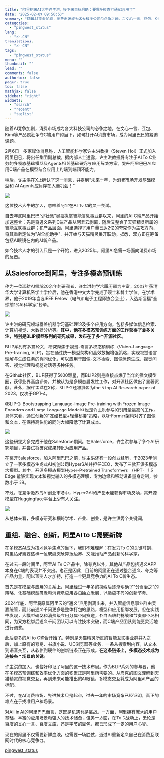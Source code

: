 ```yaml
---
title: "阿里挖来AI大牛许主洪，接下来目标明确：要靠多模态打通AI应用了"
date: "2025-02-09 09:50:53"
summary: "随着AI竞争加剧，消费市场成为各大科技公司的必争之地。在文心一言、豆包、Kimi等产品疯狂争夺C端..."
categories:
  - "pingwest_status"
lang:
  - "zh-CN"
translations:
  - "zh-CN"
tags:
  - "pingwest_status"
menu: ""
thumbnail: ""
lead: ""
comments: false
authorbox: false
pager: true
toc: false
mathjax: false
sidebar: "right"
widgets:
  - "search"
  - "recent"
  - "taglist"
---
```


随着AI竞争加剧，消费市场成为各大科技公司的必争之地。在文心一言、豆包、Kimi等产品疯狂争夺C端用户的当下，如何打开AI消费市场，成为阿里巴巴的紧迫课题。

2月6日，多家媒体消息称，人工智能科学家许主洪教授（Steven Hoi）正式加入阿里巴巴，将出任集团副总裁。据内部人士透露，许主洪教授将专注于AI To C业务的多模态基础模型及Agents相关基础研究与应用解决方案，提升阿里巴巴AI应用C端产品在模型结合应用上的端到端闭环能力。

稍后，许主洪在X上确认了这一消息，并提到“未来十年，为消费市场开发基础模型和 AI Agents应用存在大量机会！”

![](https://cdn.pingwest.com/portal/2025/02/07/portal/2025/02/07/N6z6s30ssiYE2JsZ810KdGDcW470tAex?x-oss-process=style/article-body)

这位技术大牛的加入，意味着阿里在AI To C的又一尝试。

自去年底阿里巴巴“少壮派”吴嘉执掌智能信息事业群以来，阿里的AI C端产品开始加速整合：先是将通义系列C端产品从阿里云剥离，随后又整合了天猫精灵所属的智能互联事业群；在产品层面，阿里选择了用户量已达2亿的夸克作为主攻方向，将其重新定位为"AI全能助手"，并开始与天猫精灵展开联动。据悉，双方正在筹备包括AI眼镜在内的AI新产品。

如今技术人才的引入只是一个开始，进入2025年，阿里AI急需一场面向消费市场的反击。

从Salesforce到阿里，专注多模态预训练
-----------------------

作为一位深耕AI领域20余年的研究者，许主洪的学术履历颇为丰富。2002年获清华大学计算机系学士学位后，他在香港中文大学完成了硕士和博士学位。在学术界，他于2019年当选IEEE Fellow（电气和电子工程师协会会士），入选斯坦福"全球前1%AI科学家"榜单。

![](https://cdn.pingwest.com/portal/2025/02/07/portal/2025/02/07/jh38a8A2y31XkKGBYTTY6cWAN0jdrjZT?x-oss-process=style/article-body)

许主洪的研究领域覆盖机器学习基础理论及多个应用方向，包括多媒体信息检索、计算机视觉、大数据分析等。**其中，他在多模态预训练方面的工作获得了最多关注，特别是BLIP模型系列的研究成果，发布在了多个开源社区。**

BLIP系列有多篇论文，研究聚焦于视觉-语言多模态预训练（Vision-Language Pre-training, VLP），旨在通过统一模型架构和高效数据增强策略，实现视觉语言理解与生成任务的协同优化，可以应用于图像-文本检索、图像标题生成、视觉问答、视觉推理和视觉对话等多种任务。

在Github社区，BLIP获得了5000颗星，而BLIP2则是直接点爆了当年的图文模型圈，获得业界高度评价，并被认为是多模态启发性工作，对开源社区做出了显著贡献。此外，据许主洪在X称，BLIP-2还被排名为the 5 top AI Research paper of 2023，仅次于GPT-4。

《BLIP-2: Bootstrapping Language-Image Pre-training with Frozen Image Encoders and Large Language Models》也是许主洪参与的引用量最高的工作，具体来看，通过创新的"冻结模型+轻量桥接"策略，以Q-Former架构对齐了图像和文本，在保持高性能的同时大幅降低了计算成本。

![](https://cdn.pingwest.com/portal/2025/02/07/portal/2025/02/07/xkm3F0Nx80788R03k0zX1mh8At5zQRAk?x-oss-process=style/article-body)

这些研究大多完成于他在Salesforce期间。在Salesforce，许主洪参与了多个AI研究项目，并尝试将研究成果转化为应用产品。

在离开Salesforce，加入阿里巴巴之前，许主洪还有一段创业经历，于2023年创立了一家多模态生成式AI初创公司HyperGAI并担任CEO，发布了三款开源多模态大模型。其中，开源多模态模型Hyper-Pretrained Transformers （HPT） 1.5 Edge 能够实现文本和视觉输入的多模态理解，专为边缘和移动设备量身定制，参数小于 5B。

不过，在竞争激烈的AI创业市场中，HyperGAI的产品未能获得市场反响，其开源模型在Huggingface平台上少有人关注。

![](https://cdn.pingwest.com/portal/2025/02/07/portal/2025/02/07/e1erb2c278h8MPs8Hm4cN2FPn632bspz?x-oss-process=style/article-body)

从总体来看，多模态研究和横跨学术、产业、创业，是许主洪两个关键词。

重组、融合、创新，阿里AI to C需要新牌
----------------------

在多模态AI成为技术竞争焦点的当下，我们不难理解：在发力To C的关键时刻，阿里恰好需要这样一位既能突破算法边界、又能推动产品创新的科学家。

在过去一段时间里，阿里AI To C产品中，除夸克以外，其他AI产品包括通义APP本身在C端的表现并不突出。也正是因此，目前的阿里正在通过整合通义、夸克等产品力量，配以顶尖人才加持，打造一个更具竞争力的AI To C新生态。

首先是在模型与应用的关系上，阿里经过一年多的探索后逐渐明确了"分而治之"的策略，让基础模型研发和消费级应用各自独立发展，以适应不同的创新节奏。

2024年底，阿里将原属阿里云的“通义”应用剥离出来，并入智能信息事业群由吴嘉统管，而此前通义千问更多是整体打包的思路，模型和应用捆绑发展。但在实践中发现，大模型研发和消费级应用分属不同赛道，各自面临的挑战和节奏都不尽相同，为双方松绑后通义千问团队可以专注技术突破，而C端产品团队则能更灵活地进行调整。

此后更多的AI to C整合开始了。特别是天猫精灵所属的智能互联事业群并入之后，加上原有的夸克、书旗小说、UC浏览器等业务，一条从搜索到内容，从文本到语音交互，从软件到硬件的创新链条正在形成。**在这条链条上，多模态技术成为连接各个场景的关键。**

许主洪的加入，也恰好印证了阿里的这一技术布局。作为BLIP系列的参与者，他在多模态预训练和效率优化方面的积累正是阿里所需要的。从夸克的图文理解到天猫精灵的视觉交互，再到未来可能推出的AI眼镜，多模态交互将成为阿里AI产品的标配。

不过，在AI消费市场，先进技术只是起点，过去一年的市场竞争已经证明，真正的难点在于找准用户和场景。

对All in AI的阿里巴巴而言，这既是机遇也是挑战。一方面，阿里拥有庞大的用户基础、丰富的应用场景和强大的技术储备；但另一方面，在To C战场上，无论是百度的文心一言、百度文库，还是字节的豆包，都已形成了一定的用户心智。

现在的阿里不仅需要新鲜血液，也需要一场胜仗，通过AI重新定义自己在消费互联网时代的核心竞争力。

[pingwest_status](https://www.pingwest.com/a/302182)
